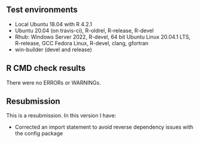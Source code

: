 ## Test environments
* Local Ubuntu 18.04 with R 4.2.1
* Ubuntu 20.04 (on travis-ci), R-oldrel, R-release, R-devel
* Rhub:
  Windows Server 2022, R-devel, 64 bit
  Ubuntu Linux 20.04.1 LTS, R-release, GCC
  Fedora Linux, R-devel, clang, gfortran
* win-builder (devel and release)

## R CMD check results
There were no ERRORs or WARNINGs. 

## Resubmission

This is a resubmission. In this version I have:

* Corrected an import statement to avoid reverse dependency issues with the config package